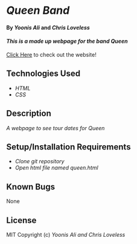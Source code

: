 # _Queen Band_

#### By _**Yoonis Ali**_ and _**Chris Loveless**_


#### _This is a made up webpage for the band Queen_

[Click Here](file:///Users/student/Desktop/queen/queen.html) to check out the website!

## Technologies Used

* _HTML_
* _CSS_


## Description

_A webpage to see tour dates for Queen_

## Setup/Installation Requirements

* _Clone git repository_
* _Open html file named queen.html_


## Known Bugs

None

## License

MIT
Copyright (c) _Yoonis Ali and Chris Loveless_